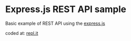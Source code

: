 # Express.js REST API sample

Basic example of REST API using the [express.js](https://expressjs.com/)

coded at: [repl.it](https://repl.it/@erkobridee/express-restapi-sample)